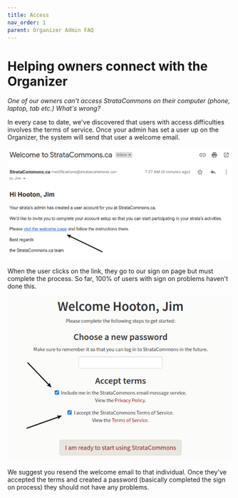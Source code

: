 ```yaml
---
title: Access
nav_order: 1
parent: Organizer Admin FAQ
---
```


# Helping owners connect with the Organizer

*One of our owners can't access StrataCommons on their computer (phone, laptop, tab etc.)  What's wrong?*

In every case to date, we've discovered that users with access difficulties involves the terms of service.   Once your admin has set a user up on the Organizer, the system will send that user a welcome email.  

![](access/access1.png)



When the user clicks on the link, they go to our sign on page but must complete the process.  So far, 100% of users with sign on problems haven't done this.

![](access/access2.png)



 We suggest you resend the welcome email to that individual.  Once they've accepted the terms and created a password (basically completed the sign on process) they should not have any problems.
